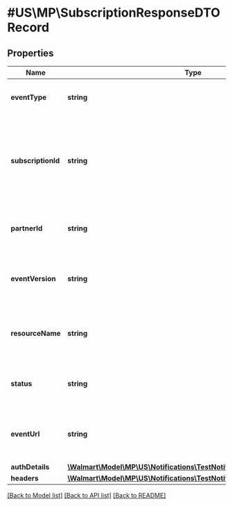 # #US\MP\SubscriptionResponseDTORecord

## Properties

Name | Type | Description | Notes
------------ | ------------- | ------------- | -------------
**eventType** | **string** | Event for which the subscription is created | [optional]
**subscriptionId** | **string** | Unique ID for the subscription that can be used for fetching details, editing or deleting the subscription | [optional]
**partnerId** | **string** | Partner ID of the seller who created the subscription | [optional]
**eventVersion** | **string** | Version of the event type for which the subscription is created | [optional]
**resourceName** | **string** | Delegated access scope that event type is mapped to. | [optional]
**status** | **string** | ACTIVE or INACTIVE status of the subscription | [optional]
**eventUrl** | **string** | Destination URL where notification will be received by seller | [optional]
**authDetails** | [**\Walmart\Model\MP\US\Notifications\TestNotificationRequestAuthDetails**](TestNotificationRequestAuthDetails.md) |  | [optional]
**headers** | [**\Walmart\Model\MP\US\Notifications\TestNotificationRequestHeaders**](TestNotificationRequestHeaders.md) |  | [optional]


[[Back to Model list]](../) [[Back to API list]](../../Api/US/MP) [[Back to README]](../../README.md)
